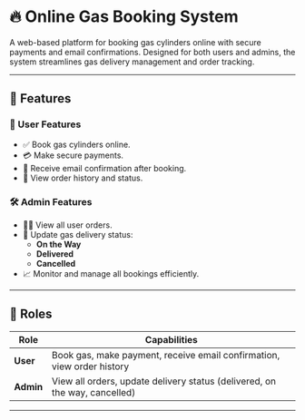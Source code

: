 # 🔥 Online Gas Booking System

A web-based platform for booking gas cylinders online with secure payments and email confirmations. Designed for both users and admins, the system streamlines gas delivery management and order tracking.

---

## 🚀 Features

### 👥 User Features
- ✅ Book gas cylinders online.
- 💳 Make secure payments.
- 📩 Receive email confirmation after booking.
- 📜 View order history and status.

### 🛠️ Admin Features
- 🧑‍💼 View all user orders.
- 🔄 Update gas delivery status:
  - **On the Way**
  - **Delivered**
  - **Cancelled**
- 📈 Monitor and manage all bookings efficiently.

---

## 👤 Roles

| Role     | Capabilities                                                                 |
|----------|-------------------------------------------------------------------------------|
| **User** | Book gas, make payment, receive email confirmation, view order history       |
| **Admin**| View all orders, update delivery status (delivered, on the way, cancelled)   |

---



